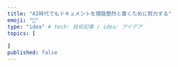 ```yaml
---
title: "AI時代でもドキュメントを理路整然と書くために努力する"
emoji: "📝"
type: "idea" # tech: 技術記事 / idea: アイデア
topics: [
  
]
published: false
---
```

